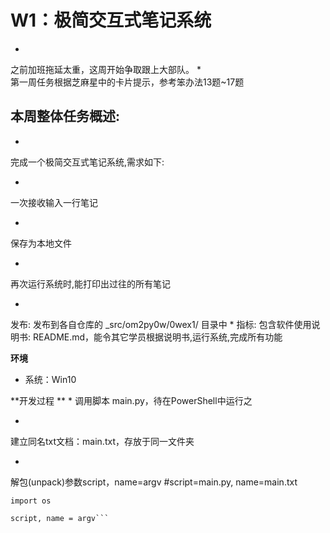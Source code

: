 # W1：极简交互式笔记系统

* 
 之前加班拖延太重，这周开始争取跟上大部队。
*  
第一周任务根据芝麻星中的卡片提示，参考笨办法13题~17题




## **本周整体任务概述:**



* 
完成一个极简交互式笔记系统,需求如下:

  * 
一次接收输入一行笔记

  * 
保存为本地文件

  * 
再次运行系统时,能打印出过往的所有笔记

* 
发布: 发布到各自仓库的 _src/om2py0w/0wex1/ 目录中
* 
指标:
包含软件使用说明书: README.md，能令其它学员根据说明书,运行系统,完成所有功能

**环境**

* 系统：Win10




**开发过程
**
* 
调用脚本 main.py，待在PowerShell中运行之

* 
建立同名txt文档：main.txt，存放于同一文件夹

* 
解包(unpack)参数script，name=argv #script=main.py, name=main.txt

```from sys import argv
import os

script, name = argv```






